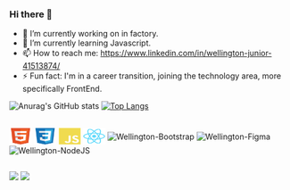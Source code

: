 ### Hi there 👋



- 🔭 I’m currently working on in factory.
- 🌱 I’m currently learning Javascript.
- 📫 How to reach me: https://www.linkedin.com/in/wellington-junior-41513874/
- ⚡ Fun fact: I'm in a career transition, joining the technology area, more specifically FrontEnd.

 ![Anurag's GitHub stats](https://github-readme-stats.vercel.app/api?username=Wellington2708&show_icons=true&theme=merko)
[![Top Langs](https://github-readme-stats.vercel.app/api/top-langs/?username=Wellington2708&layout=donut)](https://github.com/Wellington2708/)

<div style="display: inline_block"><br>
    <img align="center" alt="Wellington-HTML" height="30" width="40" src="https://raw.githubusercontent.com/devicons/devicon/master/icons/html5/html5-original.svg">
    <img align="center" alt="Wellington-CSS" height="30" width="40" src="https://raw.githubusercontent.com/devicons/devicon/master/icons/css3/css3-original.svg">
    <img align="center" alt="Wellington-Js" height="30" width="40" src="https://raw.githubusercontent.com/devicons/devicon/master/icons/javascript/javascript-plain.svg">
    <img align="center" alt="Wellington-React" height="30" width="40" src="https://raw.githubusercontent.com/devicons/devicon/master/icons/react/react-original.svg">
    <img align="center" alt="Wellington-Bootstrap" height="30" width="40" src="https://cdn.jsdelivr.net/gh/devicons/devicon/icons/bootstrap/bootstrap-original.svg">
    <img align="center" alt="Wellington-Figma" height="30" width="40" src="https://cdn.jsdelivr.net/gh/devicons/devicon/icons/figma/figma-original.svg">
     <img align="center" alt="Wellington-NodeJS" height="30" width="40" src="https://cdn.jsdelivr.net/gh/devicons/devicon/icons/nodejs/nodejs-original.svg">        
</div>

##

<div>
    <a href = "mailto:wellingtondevelopercontact"><img src="https://img.shields.io/badge/-Gmail-%23333?style=for-the-badge&logo=gmail&logoColor=white" target="_blank"></a>
    <a href="https://www.linkedin.com/in/wellington-junior-41513874/" target="_blank"><img src="https://img.shields.io/badge/-LinkedIn-%230077B5?style=for-the-badge&logo=linkedin&logoColor=white" target="_blank"></a> 
 </div>

